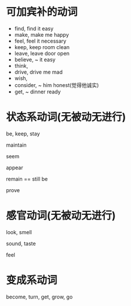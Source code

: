 # 可加宾补的动词

- find, find it easy
- make, make me happy
- feel, feel it necessary
- keep, keep room clean
- leave, leave door open
- believe, ~ it easy
- think, 
- drive, drive me mad
- wish,
- consider, ~ him honest(觉得他诚实)
- get, ~ dinner ready



# 状态系动词(无被动无进行)

be, keep,  stay

maintain

seem

appear

remain == still be

prove

# 感官动词(无被动无进行)

look, smell

sound, taste

feel

# 变成系动词

become, turn, get, grow, go

